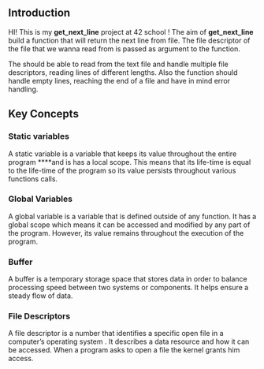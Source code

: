## Introduction

HI! This is my **get_next_line** project at 42 school ! The aim of **get_next_line** build a function that will return the next line from file. The file descriptor of the file that we wanna read from is passed as argument to the function. 

The should be able to read from the text file and handle multiple file descriptors, reading lines of different lengths. Also the function should handle empty lines, reaching the end of a file and have in mind error handling.

## Key Concepts

### Static variables

A static variable is a variable that keeps its value throughout the entire program ****and is has a local scope. This means that its life-time is equal to the life-time of the program so its value persists throughout  various functions calls.

### **Global Variables**

A global variable is a variable that is defined outside of any function. It has a global scope which means it can be accessed and modified by any part of the program. However, its value remains throughout the execution of the program.

### Buffer

A buffer is a temporary storage space that stores data in order to balance processing speed between two systems or components. It helps ensure a steady flow of data.

### File Descriptors

A file descriptor is a number that identifies a specific open file in a computer’s operating system . It describes a data resource and how it can be accessed. When a program asks to open a file the kernel grants him access.
